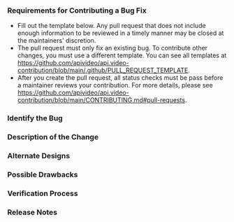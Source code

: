 ### Requirements for Contributing a Bug Fix

* Fill out the template below. Any pull request that does not include enough information to be reviewed in a timely manner may be closed at the maintainers' discretion.
* The pull request must only fix an existing bug. To contribute other changes, you must use a different template. You can see all templates at <https://github.com/apivideo/api.video-contribution/blob/main/.github/PULL_REQUEST_TEMPLATE>.
* After you create the pull request, all status checks must be pass before a maintainer reviews your contribution. For more details, please see <https://github.com/apivideo/api.video-contribution/blob/main/CONTRIBUTING.md#pull-requests>.

### Identify the Bug

<!--

Link to the issue describing the bug that you're fixing.

If there is not yet an issue for your bug, please open a new issue and then link to that issue in your pull request.
Note: In some cases, one person's "bug" is another person's "feature." If the pull request does not address an existing issue with the "bug" label, the maintainers have the final say on whether the current behavior is a bug.

-->

### Description of the Change

<!--

We must be able to understand the design of your change from this description. If we can't get a good idea of what the code will be doing from the description here, the pull request may be closed at the maintainers' discretion. Keep in mind that the maintainer reviewing this PR may not be familiar with or have worked with the code here recently, so please walk us through the concepts.

-->

### Alternate Designs

<!-- Explain what other alternates were considered and why the proposed version was selected -->

### Possible Drawbacks

<!-- What are the possible side-effects or negative impacts of the code change? -->

### Verification Process

<!--

What process did you follow to verify that the change has not introduced any regressions? Describe the actions you performed, and describe the results you observed.

-->

### Release Notes

<!--

Please describe the changes in a single line that explains this improvement in
terms that a user can understand. This text will be used in api.video's release notes.

If this change is not user-facing or notable enough to be included in release notes
you may use the strings "Not applicable" or "N/A" here.

-->

